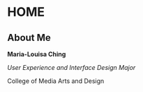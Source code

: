 # HOME
## About Me


**Maria-Louisa Ching**

*User Experience and Interface Design Major*

College of Media Arts and Design


